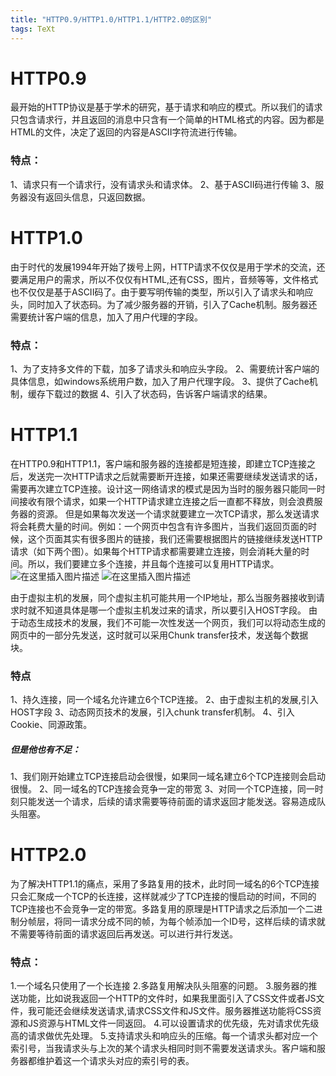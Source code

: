 ```yaml
---
title: "HTTP0.9/HTTP1.0/HTTP1.1/HTTP2.0的区别"
tags: TeXt
---
```


# HTTP0.9
最开始的HTTP协议是基于学术的研究，基于请求和响应的模式。所以我们的请求只包含请求行，并且返回的消息中只含有一个简单的HTML格式的内容。因为都是HTML的文件，决定了返回的内容是ASCII字符流进行传输。
### 特点：
1、请求只有一个请求行，没有请求头和请求体。
2、基于ASCII码进行传输
3、服务器没有返回头信息，只返回数据。
# HTTP1.0
由于时代的发展1994年开始了拨号上网，HTTP请求不仅仅是用于学术的交流，还要满足用户的需求，所以不仅仅有HTML,还有CSS，图片，音频等等，文件格式也不仅仅是基于ASCII码了。由于要写明传输的类型，所以引入了请求头和响应头，同时加入了状态码。为了减少服务器的开销，引入了Cache机制。服务器还需要统计客户端的信息，加入了用户代理的字段。
### 特点：
1、为了支持多文件的下载，加多了请求头和响应头字段。
2、需要统计客户端的具体信息，如windows系统用户数，加入了用户代理字段。
3、提供了Cache机制，缓存下载过的数据
4、引入了状态码，告诉客户端请求的结果。
# HTTP1.1
在HTTP0.9和HTTP1.1，客户端和服务器的连接都是短连接，即建立TCP连接之后，发送完一次HTTP请求之后就需要断开连接，如果还需要继续发送请求的话，需要再次建立TCP连接。设计这一网络请求的模式是因为当时的服务器只能同一时间接收有限个请求，如果一个HTTP请求建立连接之后一直都不释放，则会浪费服务器的资源。
但是如果每次发送一个请求就要建立一次TCP请求，那么发送请求将会耗费大量的时间。例如：一个网页中包含有许多图片，当我们返回页面的时候，这个页面其实有很多图片的链接，我们还需要根据图片的链接继续发送HTTP请求（如下两个图）。如果每个HTTP请求都需要建立连接，则会消耗大量的时间。所以，我们要建立多个连接，并且每个连接可以复用HTTP请求。
![在这里插入图片描述]({{site.url}}/assets/blogImages/blog007/7-1.png)
![在这里插入图片描述]({{site.url}}/assets/blogImages/blog007/7-2.png)

由于虚拟主机的发展，同个虚拟主机可能共用一个IP地址，那么当服务器接收到请求时就不知道具体是哪一个虚拟主机发过来的请求，所以要引入HOST字段。
由于动态生成技术的发展，我们不可能一次性发送一个网页，我们可以将动态生成的网页中的一部分先发送，这时就可以采用Chunk transfer技术，发送每个数据块。
### 特点
1、持久连接，同一个域名允许建立6个TCP连接。
2、由于虚拟主机的发展,引入HOST字段
3、动态网页技术的发展，引入chunk transfer机制。
4、引入Cookie、同源政策。
##### 但是他也有不足：
1、我们刚开始建立TCP连接启动会很慢，如果同一域名建立6个TCP连接则会启动很慢。
2、同一域名的TCP连接会竞争一定的带宽
3、对同一个TCP连接，同一时刻只能发送一个请求，后续的请求需要等待前面的请求返回才能发送。容易造成队头阻塞。
# HTTP2.0
为了解决HTTP1.1的痛点，采用了多路复用的技术，此时同一域名的6个TCP连接只会汇聚成一个TCP的长连接，这样就减少了TCP连接的慢启动的时间，不同的TCP连接也不会竞争一定的带宽。多路复用的原理是HTTP请求之后添加一个二进制分帧层，将同一请求分成不同的帧，为每个帧添加一个ID号，这样后续的请求就不需要等待前面的请求返回后再发送。可以进行并行发送。
### 特点：
1.一个域名只使用了一个长连接
2.多路复用解决队头阻塞的问题。
3.服务器的推送功能，比如说我返回一个HTTP的文件时，如果我里面引入了CSS文件或者JS文件，我可能还会继续发送请求,请求CSS文件和JS文件。服务器推送功能将CSS资源和JS资源与HTML文件一同返回。
4.可以设置请求的优先级，先对请求优先级高的请求做优先处理。
5.支持请求头和响应头的压缩。每一个请求头都对应一个索引号，当我请求头与上次的某个请求头相同时则不需要发送请求头。客户端和服务器都维护着这一个请求头对应的索引号的表。